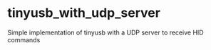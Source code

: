 # tinyusb_with_udp_server
Simple implementation of tinyusb with a UDP server to receive HID commands
